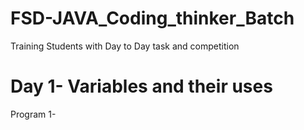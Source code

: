 # FSD-JAVA_Coding_thinker_Batch
Training Students with Day to Day task and competition

# Day 1- Variables and their uses
  Program 1- 
